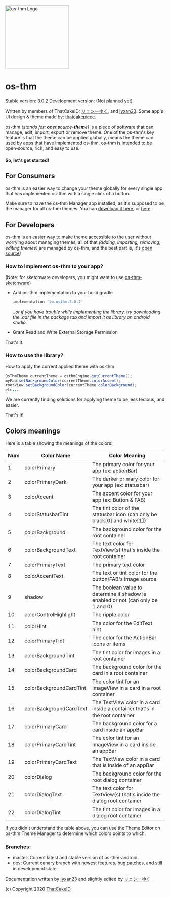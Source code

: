 <img src="https://thatcakeid.com/assets/images/osthmlogo.png" alt="os-thm Logo" width="200"/>

 # os-thm
 Stable version: 3.0.2
 Development version: (Not planned yet)

 Written by members of ThatCakeID: [リェンーゆく](https://github.com/ryenyuku), and [Iyxan23](https://github.com/Iyxan23).
 Some app's UI design & theme made by: [thatcakepiece](https://github.com/thatcakepiece).

 os-thm _(stands for: **o**pen**s**ource-**th**e**m**e)_ is a piece of software that can manage, edit, import, export or remove theme. One of the os-thm's key feature is that the theme can be applied globally, means the theme can used by apps that have implemented os-thm.
 os-thm is intended to be open-source, rich, and easy to use.

 #### So, let's get started!

 ## For Consumers
 os-thm is an easier way to change your theme globally for every single app that has implemented os-thm with a single click of a button.

 Make sure to have the os-thm Manager app installed, as it's supposed to be the manager for all os-thm themes. You can [download it here](https://github.com/ThatCakeID/os-thm-android/releases), or [here](https://os-thm.thatcakeid.com).

 ## For Developers
 os-thm is an easier way to make theme accessible to the user without worrying about managing themes, all of that _(adding, importing, removing, editing themes)_ are managed by os-thm, and the best part is, it's [open source](https://github.com/ThatCakeID/os-thm-android)!

 ### How to implement os-thm to your app?

 (Note: for sketchware developers, you might want to use [os-thm-sketchware](https://github.com/ThatCakeID/os-thm-sketchware))
 
  - Add os-thm implementation to your build.gradle
    ```gradle
    implementation 'tw.osthm:3.0.2'
    ```
    _..or if you have trouble while implementing the library, try downloading the .aar file in the package tab and import it as library on android studio._
 
  - Grant Read and Write External Storage Permission
 
 That's it.

 ### How to use the library?
 How to apply the current applied theme with os-thm
 ```java
 OsThmTheme currentTheme = osthmEngine.getCurrentTheme();
 myFab.setBackgroundColor(currentTheme.colorAccent);
 rootView.setBackgroundColor(currentTheme.colorBackground);
 etc...
 ```
 We are currently finding solutions for applying theme to be less tedious, and easier.

 That's it!

 ## Colors meanings

 Here is a table showing the meanings of the colors:

 |Num |Color Name           |Color Meaning                                                                   |
 |----|---------------------|--------------------------------------------------------------------------------|
 | 1|colorPrimary           |The primary color for your app (ex: actionBar)                                  |
 | 2|colorPrimaryDark       |The darker primary color for your app (ex: statusbar)                           |
 | 3|colorAccent            |The accent color for your app (ex: Button & FAB)                                |
 | 4|colorStatusbarTint     |The tint color of the statusbar icon (can only be black[0] and white[1])        |
 | 5|colorBackground        |The background color for the root container                                     |
 | 6|colorBackgroundText    |The text color for TextView(s) that's inside the root container                 |
 | 7|colorPrimaryText       |The primary text color                                                          |
 | 8|colorAccentText        |The text or tint color for the button/FAB's image source                        |
 | 9|shadow                 |The boolean value to determine if shadow is enabled or not (can only be 1 and 0)|
 |10|colorControlHighlight  |The ripple color                                                                |
 |11|colorHint              |The color for the EditText hint                                                 |
 |12|colorPrimaryTint       |The color for the ActionBar icons or items                                      |
 |13|colorBackgroundTint    |The tint color for images in a root container                                   |
 |14|colorBackgroundCard    |The background color for the card in a root container                           |
 |15|colorBackgroundCardTint|The color tint for an ImageView in a card in a root container                   |
 |16|colorBackgroundCardText|The TextView color in a card inside a container that's in the root container    |
 |17|colorPrimaryCard       |The background color for a card inside an appBar                                |
 |18|colorPrimaryCardTint   |The color tint for an ImageView in a card inside an appBar                      |
 |19|colorPrimaryCardText   |The TextView color in a card that is inside of an appBar                        |
 |20|colorDialog            |The background color for the root dialog container                              |
 |21|colorDialogText        |The text color for TextView(s) that's inside the dialog root container          |
 |22|colorDialogTint        |The tint color for images in a dialog root container                            |


 If you didn't understand the table above, you can use the Theme Editor on os-thm Theme Manager to determine which colors points to which.

### Branches:
 - master: Current latest and stable version of os-thm-android.
 - dev: Current canary branch with newest features, bug patches, and still in development state.

 Documentation written by [Iyxan23](https://github.com/Iyxan23) and slightly edited by [リェンーゆく](https://github.com/ryenyuku)

 (c) Copyright 2020 [ThatCakeID](https://github.com/ThatCakeID)


